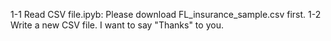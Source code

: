 1-1 Read CSV file.ipyb: Please download FL_insurance_sample.csv first.
1-2 Write a new CSV file.
I want to say "Thanks" to you.

